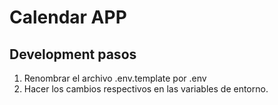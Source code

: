 # Calendar APP

## Development pasos

1. Renombrar el archivo .env.template por .env
2. Hacer los cambios respectivos en las variables de entorno.


<!-- VITE_API_URL=http://localhost:4000/api -->